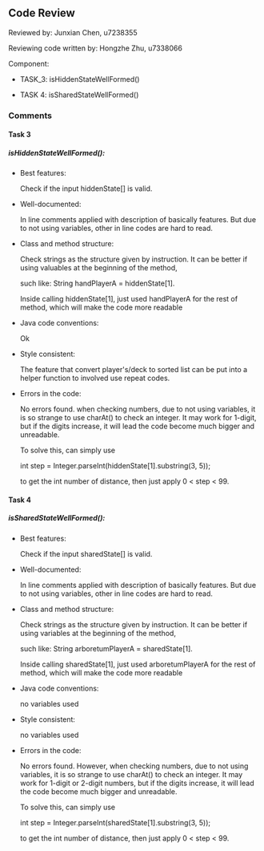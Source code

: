 ## Code Review

Reviewed by: Junxian Chen, u7238355

Reviewing code written by: Hongzhe Zhu, u7338066

Component: 

-    TASK_3: isHiddenStateWellFormed()

-    TASK 4: isSharedStateWellFormed()

### Comments 

#### Task 3

##### isHiddenStateWellFormed():

- Best features:

  Check if the input hiddenState[] is valid.



- Well-documented:

  In line comments applied with description of basically features. But due to not using variables, other in line codes are hard to read.




- Class and method structure:

  Check strings as the structure given by instruction. It can be better if using valuables at the beginning of the method,

  such like: String handPlayerA = hiddenState[1].

  Inside calling hiddenState[1], just used handPlayerA for the rest of method, which will make the code more readable


- Java code conventions:

  Ok


- Style consistent:

  The feature that convert player's/deck to sorted list can be put into a helper function to involved use repeat codes.


- Errors in the code:

  No errors found.  when checking numbers, due to not using variables, it is so strange to use charAt() to check an integer. It may work for 1-digit, but if the digits increase, it will lead the code become much bigger and unreadable.

    To solve this, can simply use

    int step = Integer.parseInt(hiddenState[1].substring(3, 5));

    to get the int number of distance, then just apply 0 < step < 99.



#### Task 4

##### isSharedStateWellFormed():

- Best features:

  Check if the input sharedState[] is valid.



- Well-documented:

  In line comments applied with description of basically features. But due to not using variables, other in line codes are hard to read.



- Class and method structure:

  Check strings as the structure given by instruction. It can be better if using variables at the beginning of the method,

  such like: String arboretumPlayerA = sharedState[1].

  Inside calling sharedState[1], just used arboretumPlayerA for the rest of method, which will make the code more readable


- Java code conventions:

  no variables used


- Style consistent:

  no variables used


- Errors in the code:

  No errors found. However, when checking numbers, due to not using variables, it is so strange to use charAt() to check an integer. It may work for 1-digit or 2-digit numbers, but if the digits increase, it will lead the code become much bigger and unreadable.

  To solve this, can simply use

  int step = Integer.parseInt(sharedState[1].substring(3, 5));

  to get the int number of distance, then just apply 0 < step < 99.

